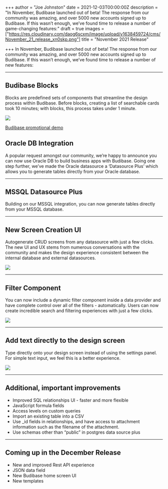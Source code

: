 +++
author = "Joe Johnston"
date = 2021-12-03T00:00:00Z
description = "In November, Budibase launched out of beta! The response from our community was amazing, and over 5000 new accounts signed up to Budibase. If this wasn’t enough, we’ve found time to release a number of game-changing features:"
draft = true
images = ["https://res.cloudinary.com/daog6scxm/image/upload/v1638459724/cms/November_21_release_xn0skp.png"]
title = "November 2021 Release"

+++
In November, Budibase launched out of beta! The response from our community was amazing, and over 5000 new accounts signed up to Budibase. If this wasn’t enough, we’ve found time to release a number of new features:

***

## Budibase Blocks

Blocks are predefined sets of components that streamline the design process within Budibase. Before blocks, creating a list of searchable cards took 10 minutes; with blocks, this process takes under 1 minute.

![](https://res.cloudinary.com/daog6scxm/image/upload/v1636970243/Out%20of%20beta%20launch/design-like-a-pro_qhlfeu.gif)

[Budibase promotional demo](https://youtu.be/xoljVpty_Kw)

## Oracle DB Integration

A popular request amongst our community, we’re happy to announce you can now use Oracle DB to build business apps with Budibase. Going one step further, we’ve made the Oracle datasource a ‘Datasource Plus’ which allows you to generate tables directly from your Oracle database.

***

## MSSQL Datasource Plus

Building on our MSSQL integration, you can now generate tables directly from your MSSQL database.

***

## New Screen Creation UI

Autogenerate CRUD screens from any datasource with just a few clicks. The new UI and UX stems from numerous conversations with the community and makes the design experience consistent between the internal database and external datasources.

![](https://res.cloudinary.com/daog6scxm/image/upload/v1638453590/November%20release/add_screen_ui_unq9p7.png)

***

## Filter Component

You can now include a dynamic filter component inside a data provider and have complete control over all of the filters - automatically. Users can now create incredible search and filtering experiences with just a few clicks.

![](https://res.cloudinary.com/daog6scxm/image/upload/c_scale,w_800/v1638456628/November%20release/CleanShot_2021-12-02_at_14.50.13_pyvxfw.png)

***

## Add text directly to the design screen

Type directly onto your design screen instead of using the settings panel. For simple text input, we feel this is a better experience.

![](https://res.cloudinary.com/daog6scxm/image/upload/v1638453795/November%20release/CleanShot_2021-12-02_at_12.46.34_qsf5li.gif)

***

## Additional, important improvements

* Improved SQL relationships UI - faster and more flexible
* JavaScript formula fields
* Access levels on custom queries
* Import an existing table into a CSV
* Use _id fields in relationships, and have access to attachment information such as the filename of the attachment.
* Use schemas other than “public” in postgres data source plus

***

## Coming up in the December Release

* New and improved Rest API experience
* JSON data field
* New Budibase home screen UI
* New templates